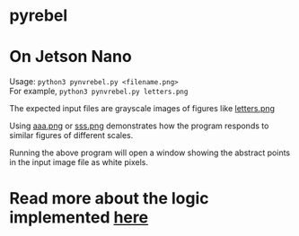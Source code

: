 # pyrebel
# On Jetson Nano
Usage:
```python3 pynvrebel.py <filename.png> ```<br>
For example, 
```python3 pynvrebel.py letters.png```<br>

The expected input files are grayscale images of figures like <a href="https://github.com/ps-nithin/pyrebel/blob/main/letters.png">letters.png</a><br>

Using <a href="https://github.com/ps-nithin/pyrebel/blob/main/aaa.png">aaa.png</a> or <a href="https://github.com/ps-nithin/pyrebel/blob/main/sss.png">sss.png</a> demonstrates how the program responds to similar figures of different scales.<br>

Running the above program will open a window showing the abstract points in the input image file as white pixels.

# Read more about the logic implemented <a href="https://github.com/ps-nithin/pyrebel/blob/main/abstract.pdf">here</a>

